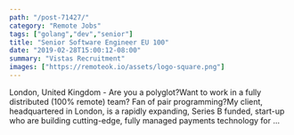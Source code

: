 ```yaml
---
path: "/post-71427/"
category: "Remote Jobs"
tags: ["golang","dev","senior"]
title: "Senior Software Engineer EU 100"
date: "2019-02-28T15:00:12-08:00"
summary: "Vistas Recruitment"
images: ["https://remoteok.io/assets/logo-square.png"]
---
```


London, United Kingdom - Are you a polyglot?Want to work in a fully distributed (100% remote) team? Fan of pair programming?My client, headquartered in London, is a rapidly expanding, Series B funded, start-up who are building cutting-edge, fully managed payments technology for ...
